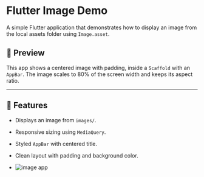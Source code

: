# Flutter Image Demo

A simple Flutter application that demonstrates how to display an image from the local assets folder using `Image.asset`.

## 📸 Preview
This app shows a centered image with padding, inside a `Scaffold` with an `AppBar`. The image scales to 80% of the screen width and keeps its aspect ratio.

---

## 🚀 Features
- Displays an image from `images/`.
- Responsive sizing using `MediaQuery`.
- Styled `AppBar` with centered title.
- Clean layout with padding and background color.

- ![image app](https://github.com/user-attachments/assets/62f2eeb9-5882-4f3e-add2-a99485811dd4)
